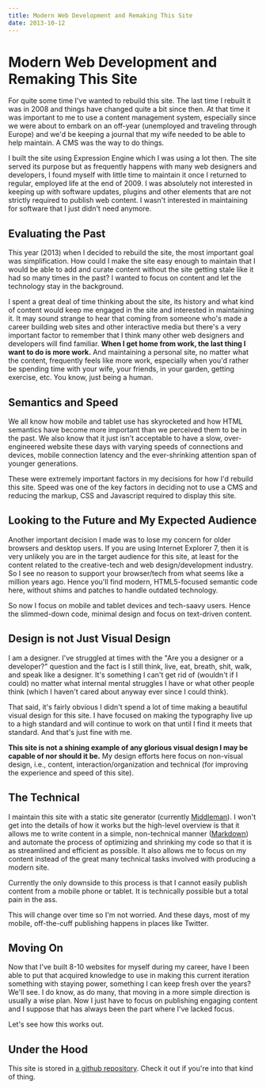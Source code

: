 ```yaml
---
title: Modern Web Development and Remaking This Site
date: 2013-10-12
---
```


# Modern Web Development and Remaking This Site

For quite some time I've wanted to rebuild this site. The last time I rebuilt it was in 2008 and things have changed quite a bit since then. At that time it was important to me to use a content management system, especially since we were about to embark on an off-year (unemployed and traveling through Europe) and we'd be keeping a journal that my wife needed to be able to help maintain. A CMS was the way to do things.

I built the site using Expression Engine which I was using a lot then. The site served its purpose but as frequently happens with many web designers and developers, I found myself with little time to maintain it once I returned to regular, employed life at the end of 2009. I was absolutely not interested in keeping up with software updates, plugins and other elements that are not strictly required to publish web content. I wasn't interested in maintaining for software that I just didn't need anymore.


## Evaluating the Past

This year (2013) when I decided to rebuild the site, the most important goal was simplification. How could I make the site easy enough to maintain that I would be able to add and curate content without the site getting stale like it had so many times in the past? I wanted to focus on content and let the technology stay in the background.

I spent a great deal of time thinking about the site, its history and what kind of content would keep me engaged in the site and interested in maintaining it. It may sound strange to hear that coming from someone who's made a career building web sites and other interactive media but there's a very important factor to remember that I think many other web designers and developers will find familiar. **When I get home from work, the last thing I want to do is more work.** And maintaining a personal site, no matter what the content, frequently feels like more work, especially when you'd rather be spending time with your wife, your friends, in your garden, getting exercise, etc. You know, just being a human.


## Semantics and Speed

We all know how mobile and tablet use has skyrocketed and how HTML semantics have become more important than we perceived them to be in the past. We also know that it just isn't acceptable to have a slow, over-engineered website these days with varying speeds of connections and devices, mobile connection latency and the ever-shrinking attention span of younger generations.

These were extremely important factors in my decisions for how I'd rebuild this site. Speed was one of the key factors in deciding not to use a CMS and reducing the markup, CSS and Javascript required to display this site.

## Looking to the Future and My Expected Audience

Another important decision I made was to lose my concern for older browsers and desktop users. If you are using Internet Explorer 7, then it is very unlikely you are in the target audience for this site, at least for the content related to the creative-tech and web design/development industry. So I see no reason to support your browser/tech from what seems like a million years ago. Hence you'll find modern, HTML5-focused semantic code here, without shims and patches to handle outdated technology.

So now I focus on mobile and tablet devices and tech-saavy users. Hence the slimmed-down code, minimal design and focus on text-driven content.


## Design is not Just Visual Design

I am a designer. I've struggled at times with the "Are you a designer or a developer?" question and the fact is I still think, live, eat, breath, shit, walk, and speak like a designer. It's something I can't get rid of (wouldn't if I could) no matter what internal mental struggles I have or what other people think (which I haven't cared about anyway ever since I could think).

That said, it's fairly obvious I didn't spend a lot of time making a beautiful visual design for this site. I have focused on making the typography live up to a high standard and will continue to work on that until I find it meets that standard. And that's just fine with me.

**This site is not a shining example of any glorious visual design I may be capable of nor should it be.** My design efforts here focus on non-visual design, i.e., content, interaction/organization and technical (for improving the experience and speed of this site).


## The Technical

I maintain this site with a static site generator (currently [Middleman](http://middlemanapp.com)). I won't get into the details of how it works but the high-level overview is that it allows me to write content in a simple, non-technical manner ([Markdown](http://daringfireball.net/projects/markdown/‎
)) and automate the process of optimizing and shrinking my code so that it is as streamlined and efficient as possible. It also allows me to focus on my content instead of the great many technical tasks involved with producing a modern site.

Currently the only downside to this process is that I cannot easily publish content from a mobile phone or tablet. It is technically possible but a total pain in the ass.

This will change over time so I'm not worried. And these days, most of my mobile, off-the-cuff publishing happens in places like Twitter.


## Moving On

Now that I've built 8-10 websites for myself during my career, have I been able to put that acquired knowledge to use in making this current iteration something with staying power, something I can keep fresh over the years? We'll see. I do know, as do many, that moving in a more simple direction is usually a wise plan. Now I just have to focus on publishing engaging content and I suppose that has always been the part where I've lacked focus. 

Let's see how this works out. 


## Under the Hood

This site is stored in [a github repository](https://github.com/caltemose/chadzilla2013). Check it out if you're into that kind of thing.









